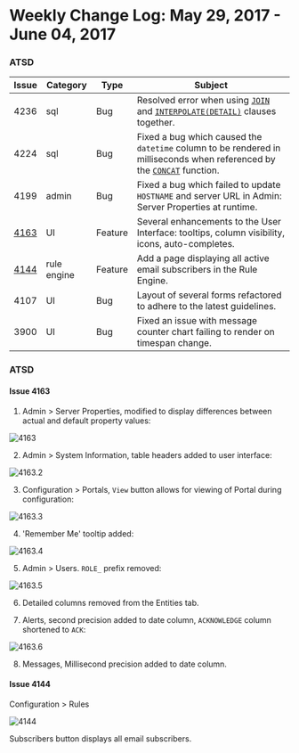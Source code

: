 Weekly Change Log: May 29, 2017 - June 04, 2017
==================================================
### ATSD

| Issue| Category    | Type    | Subject              |
|------|-------------|---------|----------------------|
| 4236 | sql | Bug | Resolved error when using [`JOIN`](../../sql#joins)  and [`INTERPOLATE(DETAIL)`](../../sql#interpolation) clauses together. |
| 4224 | sql | Bug | Fixed a bug which caused the `datetime` column to be rendered in milliseconds when referenced by the [`CONCAT`](../../sql#string-functions) function.|
| 4199 | admin | Bug | Fixed a bug which failed to update `HOSTNAME` and server URL in Admin: Server Properties at runtime. |
| [4163](#issue-4163) | UI | Feature | Several enhancements to the User Interface: tooltips, column visibility, icons, auto-completes. |
| [4144](#issue-4144) | rule engine | Feature | Add a page displaying all active email subscribers in the Rule Engine.|
| 4107 | UI | Bug | Layout of several forms refactored to adhere to the latest guidelines. |
| 3900 | UI | Bug | Fixed an issue with message counter chart failing to render on timespan change. |

### ATSD

#### Issue 4163

1. Admin > Server Properties, modified to display differences between actual and default
property values:

![4163](Images/4163.1.png)

2. Admin > System Information, table headers added to user interface:

![4163.2](Images/4163.2.png)

3. Configuration > Portals, `View` button allows for viewing of
Portal during configuration:

![4163.3](Images/4163.3.1.png)

4. 'Remember Me' tooltip added:

![4163.4](Images/4163.4.png)

5. Admin > Users. `ROLE_` prefix removed:

![4163.5](Images/4163.5.png)

6. Detailed columns removed from the Entities tab.

7. Alerts, second precision added to date column, `ACKNOWLEDGE` column shortened to
`ACK`:

![4163.6](Images/4163.6.png)

8. Messages, Millisecond precision added to date column.

#### Issue 4144

Configuration > Rules

![4144](Images/4144.png)

Subscribers button displays all email subscribers.